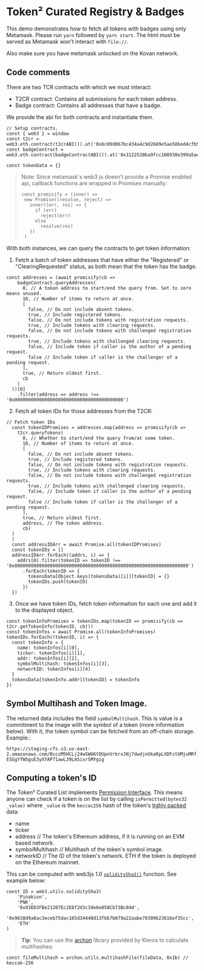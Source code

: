 # Token² Curated Registry & Badges

This demo demonstrates how to fetch all tokens with badges using only Metamask.
Please run `yarn` followed by `yarn start`. The html must be served as Metamask won't interact with `file://`.

Also make sure you have metamask unlocked on the Kovan network.

## Code comments

There are two TCR contracts with which we must interact:

- T2CR contract: Contains all submissions for each token address.
- Badge contract: Contains all addresses that have a badge.

We provide the abi for both contracts and instantiate them.


```
// Setup contracts.
const { web3 } = window
const t2cr = web3.eth.contract(t2crABI()).at('0x6c09d067bc434a4c9d2689e5ae58bed4cfb5711c')
const badgeContract = web3.eth.contract(badgeContractABI()).at('0x3122520ba9fcc100930e399a5ae021dd281ca949')

const tokenData = {}
```

> Note: Since metamask's web3 js doesn't provide a Promise enabled api, callback functions are wrapped in Promises manually:
> ```
>const promisify = (inner) =>
>  new Promise((resolve, reject) =>
>    inner((err, res) => {
>      if (err)
>        reject(err)
>      else
>        resolve(res)
>    })
>  )
>```


With both instances, we can query the contracts to get token information:

1. Fetch a batch of token addresses that have either the "Registered" or "ClearingRequested" status, as both mean that the token has the badge.

```
const addresses = (await promisify(cb =>
    badgeContract.queryAddresses(
      0, // A token address to start/end the query from. Set to zero means unused.
      10, // Number of items to return at once.
      [
        false, // Do not include absent tokens.
        true, // Include registered tokens.
        false, // Do not include tokens with registration requests.
        true, // Include tokens with clearing requests.
        false, // Do not include tokens with challenged registration requests.
        true, // Include tokens with challenged clearing requests.
        false, // Include token if caller is the author of a pending request.
        false // Include token if caller is the challenger of a pending request.
      ],
      true, // Return oldest first.
      cb
    )
  ))[0]
    .filter(address => address !== '0x0000000000000000000000000000000000000000')
```
2. Fetch all token IDs for those addresses from the T2CR:

```
// Fetch token IDs
  const tokenIDPromises = addresses.map(address => promisify(cb =>
    t2cr.queryTokens(
      0, // Whether to start/end the query from/at some token.
      10, // Number of items to return at once.
      [
        false, // Do not include absent tokens.
        true, // Include registered tokens.
        false, // Do not include tokens with registration requests.
        true, // Include tokens with clearing requests.
        false, // Do not include tokens with challenged registration requests.
        true, // Include tokens with challenged clearing requests.
        false, // Include token if caller is the author of a pending request.
        false // Include token if caller is the challenger of a pending request.
      ],
      true, // Return oldest first.
      address, // The token address.
      cb)
  )
  )
  const addressIDArr = await Promise.all(tokenIDPromises)
  const tokenIDs = []
  addressIDArr.forEach((addrs, i) => {
    addrs[0].filter(tokenID => tokenID !== '0x0000000000000000000000000000000000000000000000000000000000000000')
      .forEach(tokenID => {
        tokensData[Object.keys(tokensData)[i]][tokenID] = {}
        tokenIDs.push(tokenID)
      })
  })
```

3. Once we have token IDs, fetch token information for each one and add it to the displayed object.

```
const tokenInfoPromises = tokenIDs.map(tokenID => promisify(cb => t2cr.getTokenInfo(tokenID, cb)))
const tokenInfos = await Promise.all(tokenInfoPromises)
tokenIDs.forEach((tokenID, i) => {
  const tokenInfo = {
    name: tokenInfos[i][0],
    ticker: tokenInfos[i][1],
    addr: tokenInfos[i][2],
    symbolMultihash: tokenInfos[i][3],
    networkID: tokenInfos[i][4]
  }
  tokensData[tokenInfo.addr][tokenID] = tokenInfo
})
```
## Symbol Multihash and Token Image.

The returned data includes the field `symbolMultihash`. This is value is a commitment to the image with the symbol of a token (more information below). With it, the token symbol can be fetched from an off-chain storage. Example.:

`https://staging-cfs.s3.us-east-2.amazonaws.com/BcczM5HCLj24wSWU6tDUpnVrbrxJNj7dwdjnUkaRpLXDFztUMjuMRfESGgYfW5guE3yXYAP71awL39LmSixrSMYgig`



## Computing a token's ID

The Token² Curated List implements [Permission Interface](https://github.com/kleros/kleros-interaction/blob/master/contracts/standard/permission/PermissionInterface.sol). This means anyone can check if a token is on the list by calling `isPermitted(bytes32 _value)` where `_value` is the `keccac256` hash of the token's [tighly packed](https://solidity.readthedocs.io/en/develop/abi-spec.html#non-standard-packed-mode) data:

- name
- ticker
- address // The token's Ethereum address, if it is running on an EVM based network.
- symbolMultihash // Multihash of the token's symbol image.
- networkID // The ID of the token's network. ETH if the token is deployed on the Ethereum mainnet.

This can be computed with web3js 1.0 [`soliditySha3()`](https://web3js.readthedocs.io/en/1.0/web3-utils.html?highlight=soliditySha3#soliditysha3) function. See example below:

```
const ID = web3.utils.soliditySha3(
    'Pinakion',
    'PNK',
    '0x93ED3FBe21207Ec2E8f2d3c3de6e058Cb73Bc04d',
    '0x9638d9a8ac3eceb75dac165d34448d13fbb7b079a22aabe70309b23616ef35cc',
    'ETH'
)
```

> **Tip**: You can use the [archon](https://archon.readthedocs.io/en/latest/hashing.html) library provided by Kleros to calculate multihashes:

`const fileMultihash = archon.utils.multihashFile(fileData, 0x1b) // keccak-256`
